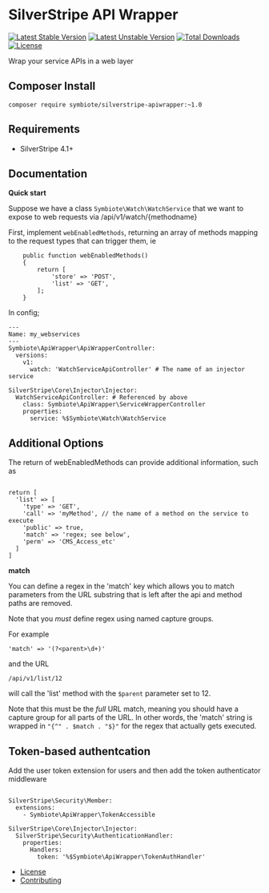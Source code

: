 # SilverStripe API Wrapper

[![Latest Stable Version](https://poser.pugx.org/symbiote/silverstripe-apiwrapper/version.svg)](https://github.com/symbiote/silverstripe-apiwrapper/releases)
[![Latest Unstable Version](https://poser.pugx.org/symbiote/silverstripe-apiwrapper/v/unstable.svg)](https://packagist.org/packages/symbiote/silverstripe-apiwrapper)
[![Total Downloads](https://poser.pugx.org/symbiote/silverstripe-apiwrapper/downloads.svg)](https://packagist.org/packages/symbiote/silverstripe-apiwrapper)
[![License](https://poser.pugx.org/symbiote/silverstripe-apiwrapper/license.svg)](https://github.com/symbiote/silverstripe-apiwrapper/blob/master/LICENSE.md)


Wrap your service APIs in a web layer

## Composer Install

```
composer require symbiote/silverstripe-apiwrapper:~1.0
```

## Requirements

* SilverStripe 4.1+

## Documentation

**Quick start**

Suppose we have a class `Symbiote\Watch\WatchService` that we want to expose
to web requests via /api/v1/watch/{methodname}

First, implement `webEnabledMethods`, returning an array of methods mapping to
the request types that can trigger them, ie

```
    public function webEnabledMethods()
    {
        return [
            'store' => 'POST',
            'list' => 'GET',
        ];
    }

```



In config;

```
---
Name: my_webservices
---
Symbiote\ApiWrapper\ApiWrapperController:
  versions:
    v1:
      watch: 'WatchServiceApiController' # The name of an injector service

SilverStripe\Core\Injector\Injector:
  WatchServiceApiController: # Referenced by above
    class: Symbiote\ApiWrapper\ServiceWrapperController
    properties:
      service: %$Symbiote\Watch\WatchService
```

## Additional Options

The return of webEnabledMethods can provide additional information, such as

```

return [
  'list' => [
    'type' => 'GET', 
    'call' => 'myMethod', // the name of a method on the service to execute 
    'public' => true,
    'match' => 'regex; see below',
    'perm' => 'CMS_Access_etc'
  ]
]
```

**match**

You can define a regex in the 'match' key which allows you to match parameters
from the URL substring that is left after the api and method paths are removed. 

Note that you _must_ define regex using named capture groups. 

For example

`'match' => '(?<parent>\d+)'`

and the URL 

`/api/v1/list/12`

will call the 'list' method with the `$parent` parameter set to 12. 

Note that this must be the _full_ URL match, meaning you should have a capture
group for all parts of the URL. In other words, the 'match' string is wrapped
in `"{^" . $match . "$}"` for the regex that actually gets executed. 


## Token-based authentcation

Add the user token extension for users and then add the token authenticator middleware

```

SilverStripe\Security\Member:
  extensions:
    - Symbiote\ApiWrapper\TokenAccessible

SilverStripe\Core\Injector\Injector:
  SilverStripe\Security\AuthenticationHandler:
    properties:
      Handlers:
        token: '%$Symbiote\ApiWrapper\TokenAuthHandler'

```

* [License](LICENSE.md)
* [Contributing](CONTRIBUTING.md)
